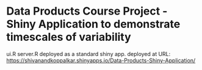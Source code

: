 # Data Products Course Project - Shiny Application to demonstrate timescales of variability
ui.R
server.R 
deployed as a standard shiny app.
deployed at URL: https://shivanandkoppalkar.shinyapps.io/Data-Products-Shiny-Application/
